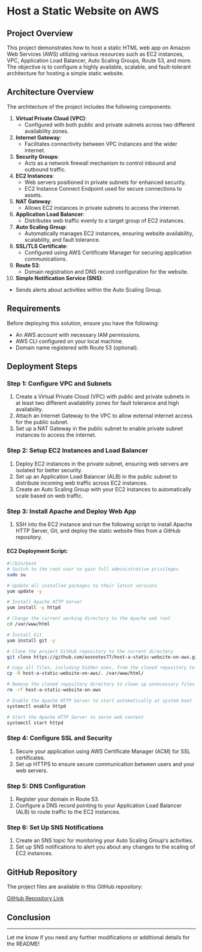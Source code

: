 # Host a Static Website on AWS

## Project Overview

This project demonstrates how to host a static HTML web app on Amazon Web Services (AWS) utilizing various resources such as EC2 instances, VPC, Application Load Balancer, Auto Scaling Groups, Route 53, and more. The objective is to configure a highly available, scalable, and fault-tolerant architecture for hosting a simple static website.

## Architecture Overview

The architecture of the project includes the following components:

1. **Virtual Private Cloud (VPC)**: 
   - Configured with both public and private subnets across two different availability zones.
2. **Internet Gateway**:
   - Facilitates connectivity between VPC instances and the wider internet.
3. **Security Groups**:
   - Acts as a network firewall mechanism to control inbound and outbound traffic.
4. **EC2 Instances**:
   - Web servers positioned in private subnets for enhanced security.
   - EC2 Instance Connect Endpoint used for secure connections to assets.
5. **NAT Gateway**:
   - Allows EC2 instances in private subnets to access the internet.
6. **Application Load Balancer**:
   - Distributes web traffic evenly to a target group of EC2 instances.
7. **Auto Scaling Group**:
   - Automatically manages EC2 instances, ensuring website availability, scalability, and fault tolerance.
8. **SSL/TLS Certificate**:
   - Configured using AWS Certificate Manager for securing application communications.
9. **Route 53**:
   - Domain registration and DNS record configuration for the website.
10. **Simple Notification Service (SNS)**:
   - Sends alerts about activities within the Auto Scaling Group.

## Requirements

Before deploying this solution, ensure you have the following:

- An AWS account with necessary IAM permissions.
- AWS CLI configured on your local machine.
- Domain name registered with Route 53 (optional).

## Deployment Steps

### Step 1: Configure VPC and Subnets

1. Create a Virtual Private Cloud (VPC) with public and private subnets in at least two different availability zones for fault tolerance and high availability.
2. Attach an Internet Gateway to the VPC to allow external internet access for the public subnet.
3. Set up a NAT Gateway in the public subnet to enable private subnet instances to access the internet.

### Step 2: Setup EC2 Instances and Load Balancer

1. Deploy EC2 instances in the private subnet, ensuring web servers are isolated for better security.
2. Set up an Application Load Balancer (ALB) in the public subnet to distribute incoming web traffic across EC2 instances.
3. Create an Auto Scaling Group with your EC2 instances to automatically scale based on web traffic.

### Step 3: Install Apache and Deploy Web App

1. SSH into the EC2 instance and run the following script to install Apache HTTP Server, Git, and deploy the static website files from a GitHub repository.

#### EC2 Deployment Script:

```bash
#!/bin/bash
# Switch to the root user to gain full administrative privileges
sudo su

# Update all installed packages to their latest versions
yum update -y

# Install Apache HTTP Server
yum install -y httpd

# Change the current working directory to the Apache web root
cd /var/www/html

# Install Git
yum install git -y

# Clone the project GitHub repository to the current directory
git clone https://github.com/aosnotes77/host-a-static-website-on-aws.git

# Copy all files, including hidden ones, from the cloned repository to the Apache web root
cp -R host-a-static-website-on-aws/. /var/www/html/

# Remove the cloned repository directory to clean up unnecessary files
rm -rf host-a-static-website-on-aws

# Enable the Apache HTTP Server to start automatically at system boot
systemctl enable httpd

# Start the Apache HTTP Server to serve web content
systemctl start httpd
```

### Step 4: Configure SSL and Security

1. Secure your application using AWS Certificate Manager (ACM) for SSL certificates.
2. Set up HTTPS to ensure secure communication between users and your web servers.

### Step 5: DNS Configuration

1. Register your domain in Route 53.
2. Configure a DNS record pointing to your Application Load Balancer (ALB) to route traffic to the EC2 instances.

### Step 6: Set Up SNS Notifications

1. Create an SNS topic for monitoring your Auto Scaling Group's activities.
2. Set up SNS notifications to alert you about any changes to the scaling of EC2 instances.

## GitHub Repository

The project files are available in this GitHub repository:

[GitHub Repository Link](https://github.com/aosnotes77/host-a-static-website-on-aws)

## Conclusion


---

Let me know if you need any further modifications or additional details for the README!

